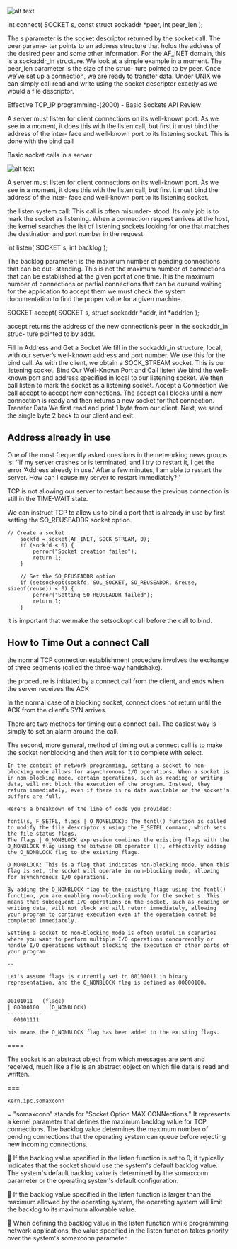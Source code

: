 
![alt text](./img/SocketBasicDiagram.png)


int connect( SOCKET s, const struct sockaddr *peer, int peer_len );

The s parameter is the socket descriptor returned by the socket call. The peer parame- ter points to an address structure that holds the address of the desired peer and some other information. For the AF_INET domain, this is a sockaddr_in structure. We look at a simple example in a moment. The peer_len parameter is the size of the struc- ture pointed to by peer.
Once we’ve set up a connection, we are ready to transfer data. Under UNIX we can simply call read and write using the socket descriptor exactly as we would a file descriptor. 

Effective TCP_IP programming-(2000) - Basic Sockets API Review

A server must listen for client connections on its well-known port. As we see in a moment, it does this with the listen call, but first it must bind the address of the inter- face and well-known port to its listening socket. This is done with the bind call

Basic socket calls in a server

![alt text](./img/socketServer.png)

A server must listen for client connections on its well-known port. As we see in a moment, it does this with the listen call, but first it must bind the address of the inter- face and well-known port to its listening socket.

the listen system call: This call is often misunder- stood. Its only job is to mark the socket as listening. When a connection request arrives at the host, the kernel searches the list of listening sockets looking for one that matches the destination and port number in the request

int listen( SOCKET s, int backlog );

The backlog parameter: is the maximum number of pending connections that can be out- standing. This is not the maximum number of connections that can be established at the given port at one time. It is the maximum number of connections or partial connections that can be queued waiting for the application to accept them
we must check the system documentation to find the proper value for a given machine.

SOCKET accept( SOCKET s, struct sockaddr *addr, int *addrlen );

accept returns the address of the new connection’s peer in the sockaddr_in struc- ture pointed to by addr. 

Fill In Address and Get a Socket
We fill in the sockaddr_in structure, local, with our server’s well-known address and port number. We use this for the bind call. As with the client, we obtain a SOCK_STREAM socket. This is our listening socket.
Bind Our Well-Known Port and Call listen
We bind the well-known port and address specified in local to our listening
socket. We then call listen to mark the socket as a listening socket. Accept a Connection
We call accept to accept new connections. The accept call blocks until a new connection is ready and then returns a new socket for that connection.
Transfer Data
We first read and print 1 byte from our client. Next, we send the single byte 2 back to our client and exit.

Address already in use
----------------------

One of the most frequently asked questions in the networking news groups is: 
‘‘If my server crashes or is terminated, and I try to restart it, I get the error ‘Address already in use.’ 
After a few minutes, I am able to restart the server. How can I cause my server to restart immediately?’’

TCP is not allowing our server to restart because the previous connection is still in the TIME-WAIT state.

We can instruct TCP to allow us to bind a port that is already in use by first setting the SO_REUSEADDR socket option.

```
// Create a socket
    sockfd = socket(AF_INET, SOCK_STREAM, 0);
    if (sockfd < 0) {
        perror("Socket creation failed");
        return 1;
    }

    // Set the SO_REUSEADDR option
    if (setsockopt(sockfd, SOL_SOCKET, SO_REUSEADDR, &reuse, sizeof(reuse)) < 0) {
        perror("Setting SO_REUSEADDR failed");
        return 1;
    }
```
it is important that we make the setsockopt call before the call to bind.


How to Time Out a connect Call
------------------------------

the normal TCP connection establishment procedure involves the exchange of three segments (called the three-way handshake).

the procedure is initiated by a connect call from the client, and ends when the server receives the ACK

In the normal case of a blocking socket, connect does not return until the ACK from the client’s SYN arrives. 

There are two methods for timing out a connect call. The easiest way is simply to set an alarm around the call.

The second, more general, method of timing out a connect call is to make the socket nonblocking and then wait for it to complete with select.

```
In the context of network programming, setting a socket to non-blocking mode allows for asynchronous I/O operations. When a socket is in non-blocking mode, certain operations, such as reading or writing data, will not block the execution of the program. Instead, they return immediately, even if there is no data available or the socket's buffers are full.

Here's a breakdown of the line of code you provided:

fcntl(s, F_SETFL, flags | O_NONBLOCK): The fcntl() function is called to modify the file descriptor s using the F_SETFL command, which sets the file status flags.
The flags | O_NONBLOCK expression combines the existing flags with the O_NONBLOCK flag using the bitwise OR operator (|), effectively adding the O_NONBLOCK flag to the existing flags.

O_NONBLOCK: This is a flag that indicates non-blocking mode. When this flag is set, the socket will operate in non-blocking mode, allowing for asynchronous I/O operations.

By adding the O_NONBLOCK flag to the existing flags using the fcntl() function, you are enabling non-blocking mode for the socket s. This means that subsequent I/O operations on the socket, such as reading or writing data, will not block and will return immediately, allowing your program to continue execution even if the operation cannot be completed immediately.

Setting a socket to non-blocking mode is often useful in scenarios where you want to perform multiple I/O operations concurrently or handle I/O operations without blocking the execution of other parts of your program.

--

Let's assume flags is currently set to 00101011 in binary representation, and the O_NONBLOCK flag is defined as 00000100.


00101011   (flags)
| 00000100   (O_NONBLOCK)
-----------
  00101111

his means the O_NONBLOCK flag has been added to the existing flags.
```


====

The socket is an abstract object from which messages are sent and received, much like a file is an abstract object on which file data is read and written. 

===

`kern.ipc.somaxconn`

= "somaxconn" stands for "Socket Option MAX CONNections." It represents a kernel parameter that defines the maximum backlog value for TCP connections. The backlog value determines the maximum number of pending connections that the operating system can queue before rejecting new incoming connections.

🔻 If the backlog value specified in the listen function is set to 0, it typically indicates that the socket should use the system's default backlog value. The system's default backlog value is determined by the somaxconn parameter or the operating system's default configuration.

🔻 If the backlog value specified in the listen function is larger than the maximum allowed by the operating system, the operating system will limit the backlog to its maximum allowable value.

🔻 When defining the backlog value in the listen function while programming network applications, the value specified in the listen function takes priority over the system's somaxconn parameter.
